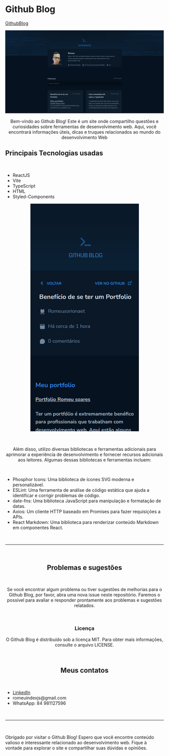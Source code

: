 <h1>Github Blog</h1>

[GithubBlog](https://my-github-blog.vercel.app)

![preview](./src/assets/preview/previewMyGithubBlogDesktop.png)

<div align='center'>

<p>
Bem-vindo ao Github Blog! Este é um site onde compartilho questões e curiosidades sobre ferramentas de desenvolvimento web. Aqui, você encontrará informações úteis, dicas e truques relacionados ao mundo do desenvolvimento Web
</p>

<h2 align='start'>Principais Tecnologias usadas</h2>

<br />

<ul align='start'>
<li>ReactJS</li>
<li>Vite</li>
<li>TypeScript</li>
<li>HTML</li>
<li>Styled-Components</li>
</ul>

![preview](./src/assets/preview/previewMyGithubBlogMobile.png)

</div>

<br />

<div align='center'>

<p>
Além disso, utilizo diversas bibliotecas e ferramentas adicionais para aprimorar a experiência de desenvolvimento e fornecer recursos adicionais aos leitores. Algumas dessas bibliotecas e ferramentas incluem:
</p>

<br />

<ul align='start'>
<li>Phosphor Icons: Uma biblioteca de ícones SVG moderna e personalizável.</li>
<li>ESLint: Uma ferramenta de análise de código estática que ajuda a identificar e corrigir problemas de código.</li>
<li>date-fns: Uma biblioteca JavaScript para manipulação e formatação de datas.</li>
<li>Axios: Um cliente HTTP baseado em Promises para fazer requisições a APIs.</li>
<li>React Markdown: Uma biblioteca para renderizar conteúdo Markdown em componentes React.</li>
</ul>

</div>

<br />
<hr />
<br />

<div align='center'>

<h2>Problemas e sugestões</h2>

<br />

<p>
Se você encontrar algum problema ou tiver sugestões de melhorias para o Github Blog, por favor, abra uma nova issue neste repositório. Faremos o possível para avaliar e responder prontamente aos problemas e sugestões relatados.
</p>

<br />

<h3>Licença</h3>

<p>
O Github Blog é distribuído sob a licença MIT. Para obter mais informações, consulte o arquivo LICENSE.
</p>

<br />

<h2 align='center'> Meus contatos </h2>

<br />

<ul align='start'>
<li><a href='https://www.linkedin.com/in/romeu-soares-87749a231/'>LinkedIn</a></li>
<li> romeuindexjs@gmail.com</li>
<li> WhatsApp: 84 981127596</li>
</ul>

</div>

<br />
<hr />
<br />

Obrigado por visitar o Github Blog! Espero que você encontre conteúdo valioso e interessante relacionado ao desenvolvimento web. Fique à vontade para explorar o site e compartilhar suas dúvidas e opiniões.